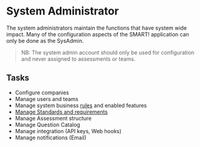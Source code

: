 # System Administrator


The system administrators maintain the functions that have system wide impact. Many of the configuration aspects of the SMART! application can only be done as the SysAdmin.

> NB: The system admin account should only be used for configuration and never assigned to assessments or teams. 

## Tasks
- Configure companies
- Manage users and teams
- Manage system business [rules](/jobs/rule-profiles.html) and enabled features
- [Manage Standards and requirements](/jobs/manage-standards.html)
- Manage Assessment structure
- Manage Question Catalog
- Manage integration (API keys, Web hooks) 
- Manage notifications (Email)